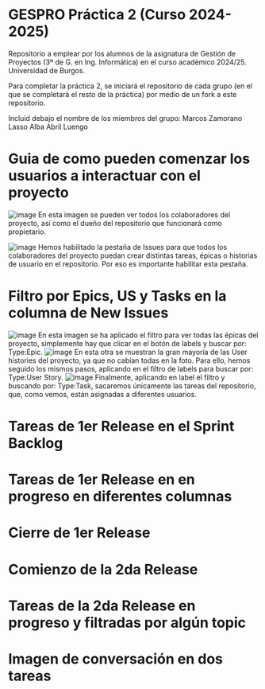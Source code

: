 # GESPRO Práctica 2 (Curso 2024-2025)
Repositorio a emplear por los alumnos de la asignatura de Gestión de Proyectos (3º de G. en Ing. Informática) en el curso académico 2024/25. Universidad de Burgos.

Para completar la práctica 2, se iniciará el repositorio de cada grupo (en el que se completará el resto de la práctica) por medio de un fork a este repositorio.

Incluid debajo el nombre de los miembros del grupo:
Marcos Zamorano Lasso
Alba Abril Luengo

# Guia de como pueden comenzar los usuarios a interactuar con el proyecto

![image](https://github.com/user-attachments/assets/d56f5d4a-16bb-438f-8139-58893e405fce)
En esta imagen se pueden ver todos los colaboradores del proyecto, así como el dueño del repositorio que funcionará como propietario.


![image](https://github.com/user-attachments/assets/a00435b8-9392-41ef-bed6-e13a4af27a15)
Hemos habilitado la pestaña de Issues para que todos los colaboradores del proyecto puedan crear distintas tareas, épicas o historias de usuario en el repositorio. Por eso es importante habilitar esta pestaña.


# Filtro por Epics, US y Tasks en la columna de New Issues 

![image](https://github.com/user-attachments/assets/74c28daa-9b03-49ae-ba0b-f7864efa0200)
En esta imagen se ha aplicado el filtro para ver todas las épicas del proyecto, simplemente hay que clicar en el botón de labels y buscar por: Type:Epic.
![image](https://github.com/user-attachments/assets/cf0fb41a-ee3c-461c-a57d-da57fa8f0e65)
En esta otra se muestran la gran mayoría de las User histories del proyecto, ya que no cabían todas en la foto. Para ello, hemos seguido los mismos pasos, aplicando en el filtro de labels para buscar por: Type:User Story.
![image](https://github.com/user-attachments/assets/63c8e6d1-b3b7-401e-90ba-f627d6fff5bd)
Finalmente, aplicando en label el filtro y buscando por: Type:Task, sacaremos únicamente las tareas del repositorio, que, como vemos, están asignadas a diferentes usuarios.



# Tareas de 1er Release en el Sprint Backlog 

# Tareas de 1er Release en en progreso en diferentes columnas

# Cierre de 1er Release

# Comienzo de la 2da Release

# Tareas de la 2da Release en progreso y filtradas por algún topic

# Imagen de conversación en dos tareas
